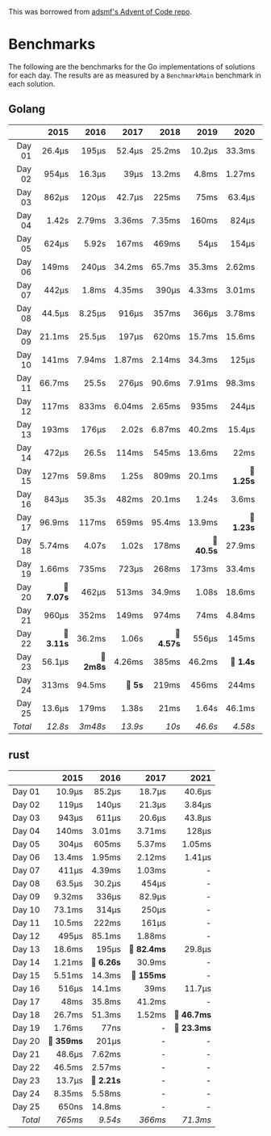 This was borrowed from [adsmf's Advent of Code repo](https://github.com/adsmf/adventofcode/tree/master/benchmarks).

# Benchmarks
The following are the benchmarks for the Go implementations of solutions for each day. The results are as measured by a `BenchmarkMain` benchmark in each solution.

## Golang
 &nbsp;  | 2015 | 2016 | 2017 | 2018 | 2019 | 2020 | 2021
 ---:  | ---:  | ---:  | ---:  | ---:  | ---:  | ---:  | ---: 
Day 01 | 26.4µs | 195µs | 52.4µs | 25.2ms | 10.2µs | 33.3ms | 46.8µs
Day 02 | 954µs | 16.3µs | 39µs | 13.2ms | 4.8ms | 1.27ms | 694µs
Day 03 | 862µs | 120µs | 42.7µs | 225ms | 75ms | 63.4µs | 139µs
Day 04 | 1.42s | 2.79ms | 3.36ms | 7.35ms | 160ms | 824µs | 396µs
Day 05 | 624µs | 5.92s | 167ms | 469ms | 54µs | 154µs | 1.6ms
Day 06 | 149ms | 240µs | 34.2ms | 65.7ms | 35.3ms | 2.62ms | 190µs
Day 07 | 442µs | 1.8ms | 4.35ms | 390µs | 4.33ms | 3.01ms | 109µs
Day 08 | 44.5µs | 8.25µs | 916µs | 357ms | 366µs | 3.78ms | 821µs
Day 09 | 21.1ms | 25.5µs | 197µs | 620ms | 15.7ms | 15.6ms | 1.09ms
Day 10 | 141ms | 7.94ms | 1.87ms | 2.14ms | 34.3ms | 125µs | 60.7µs
Day 11 | 66.7ms | 25.5s | 276µs | 90.6ms | 7.91ms | 98.3ms | 848µs
Day 12 | 117ms | 833ms | 6.04ms | 2.65ms | 935ms | 244µs | 848µs
Day 13 | 193ms | 176µs | 2.02s | 6.87ms | 40.2ms | 15.4µs | 440µs
Day 14 | 472µs | 26.5s | 114ms | 545ms | 13.6ms | 22ms | 466µs
Day 15 | 127ms | 59.8ms | 1.25s | 809ms | 20.1ms | **🔴 1.25s** | 365ms
Day 16 | 843µs | 35.3s | 482ms | 20.1ms | 1.24s | 3.6ms | 28.1µs
Day 17 | 96.9ms | 117ms | 659ms | 95.4ms | 13.9ms | **🔴 1.23s** | 2.6ms
Day 18 | 5.74ms | 4.07s | 1.02s | 178ms | **🔴 40.5s** | 27.9ms | 61.9ms
Day 19 | 1.66ms | 735ms | 723µs | 268ms | 173ms | 33.4ms | **🔴 1.24s**
Day 20 | **🔴 7.07s** | 462µs | 513ms | 34.9ms | 1.08s | 18.6ms | 33.2ms
Day 21 | 960µs | 352ms | 149ms | 974ms | 74ms | 4.84ms | 2.73ms
Day 22 | **🔴 3.11s** | 36.2ms | 1.06s | **🔴 4.57s** | 556µs | 145ms | 14.5ms
Day 23 | 56.1µs | **🔴 2m8s** | 4.26ms | 385ms | 46.2ms | **🔴 1.4s** | **🔴 1.85s**
Day 24 | 313ms | 94.5ms | **🔴 5s** | 219ms | 456ms | 244ms | 5.61µs
Day 25 | 13.6µs | 179ms | 1.38s | 21ms | 1.64s | 46.1ms | 491ms
*Total* | *12.8s* | *3m48s* | *13.9s* | *10s* | *46.6s* | *4.58s* | *4.07s*


## rust
 &nbsp;  | 2015 | 2016 | 2017 | 2021
 ---:  | ---:  | ---:  | ---:  | ---: 
Day 01 | 10.9µs | 85.2µs | 18.7µs | 40.6µs
Day 02 | 119µs | 140µs | 21.3µs | 3.84µs
Day 03 | 943µs | 611µs | 20.6µs | 43.8µs
Day 04 | 140ms | 3.01ms | 3.71ms | 128µs
Day 05 | 304µs | 605ms | 5.37ms | 1.05ms
Day 06 | 13.4ms | 1.95ms | 2.12ms | 1.41µs
Day 07 | 411µs | 4.39ms | 1.03ms | -
Day 08 | 63.5µs | 30.2µs | 454µs | -
Day 09 | 9.32ms | 336µs | 82.9µs | -
Day 10 | 73.1ms | 314µs | 250µs | -
Day 11 | 10.5ms | 222ms | 161µs | -
Day 12 | 495µs | 85.1ms | 1.88ms | -
Day 13 | 18.6ms | 195µs | **🔴 82.4ms** | 29.8µs
Day 14 | 1.21ms | **🔴 6.26s** | 30.9ms | -
Day 15 | 5.51ms | 14.3ms | **🔴 155ms** | -
Day 16 | 516µs | 14.1ms | 39ms | 11.7µs
Day 17 | 48ms | 35.8ms | 41.2ms | -
Day 18 | 26.7ms | 51.3ms | 1.52ms | **🔴 46.7ms**
Day 19 | 1.76ms | 77ns | - | **🔴 23.3ms**
Day 20 | **🔴 359ms** | 201µs | - | -
Day 21 | 48.6µs | 7.62ms | - | -
Day 22 | 46.5ms | 2.57ms | - | -
Day 23 | 13.7µs | **🔴 2.21s** | - | -
Day 24 | 8.35ms | 5.58ms | - | -
Day 25 | 650ns | 14.8ms | - | -
*Total* | *765ms* | *9.54s* | *366ms* | *71.3ms*

